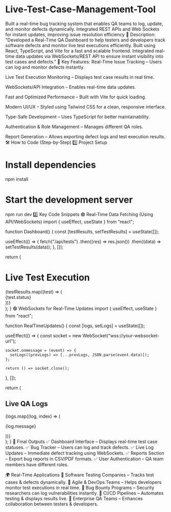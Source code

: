 # Live-Test-Case-Management-Tool
Built a real-time bug tracking system that enables QA teams to log, update, and monitor defects dynamically. Integrated REST APIs and Web Sockets for instant updates, improving issue resolution efficiency
📝 Description:
"Developed a Real-Time QA Dashboard to help testers and developers track software defects and monitor live test executions efficiently. Built using React, TypeScript, and Vite for a fast and scalable frontend. Integrated real-time data updates via WebSockets/REST API to ensure instant visibility into test cases and defects."
📌 Key Features:
Real-Time Issue Tracking – Users can log and monitor defects instantly.

Live Test Execution Monitoring – Displays test case results in real time.

WebSockets/API Integration – Enables real-time data updates.

Fast and Optimized Performance – Built with Vite for quick loading.

Modern UI/UX – Styled using Tailwind CSS for a clean, responsive interface.

Type-Safe Development – Uses TypeScript for better maintainability.

Authentication & Role Management – Manages different QA roles.

Report Generation – Allows exporting defect logs and test execution results.
🛠️ How to Code (Step-by-Step)
1️⃣ Project Setup
# Install dependencies
npm install

# Start the development server
npm run dev
2️⃣ Key Code Snippets
🟢 Real-Time Data Fetching (Using API/WebSockets)
import { useEffect, useState } from "react";

function Dashboard() {
  const [testResults, setTestResults] = useState([]);

  useEffect(() => {
    fetch("/api/tests")
      .then((res) => res.json())
      .then((data) => setTestResults(data));
  }, []);

  return (
    <div>
      <h1>Live Test Execution</h1>
      {testResults.map((test) => (
        <div key={test.id}>{test.status}</div>
      ))}
    </div>
  );
}
🟢 WebSockets for Real-Time Updates
import { useEffect, useState } from "react";

function RealTimeUpdates() {
  const [logs, setLogs] = useState([]);

  useEffect(() => {
    const socket = new WebSocket("wss://your-websocket-url");

    socket.onmessage = (event) => {
      setLogs((prevLogs) => [...prevLogs, JSON.parse(event.data)]);
    };

    return () => socket.close();
  }, []);

  return (
    <div>
      <h2>Live QA Logs</h2>
      {logs.map((log, index) => (
        <p key={index}>{log.message}</p>
      ))}
    </div>
  );
}
📌 Final Outputs
✅ Dashboard Interface – Displays real-time test case statuses.
✅ Bug Tracker – Users can log and track defects.
✅ Live Log Updates – Immediate defect tracking using WebSockets.
✅ Reports Section – Export bug reports in CSV/PDF formats.
✅ User Authentication – QA team members have different roles.

🌍 Real-Time Applications
🚀 Software Testing Companies – Tracks test cases & defects dynamically.
🚀 Agile & DevOps Teams – Helps developers monitor test executions in real time.
🚀 Bug Bounty Programs – Security researchers can log vulnerabilities instantly.
🚀 CI/CD Pipelines – Automates testing & displays results live.
🚀 Enterprise QA Teams – Enhances collaboration between testers & developers.



